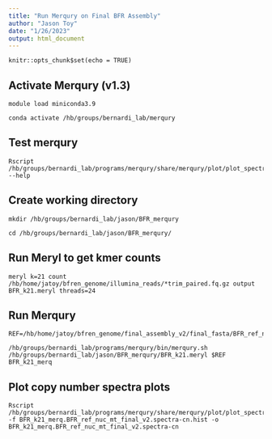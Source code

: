```yaml
---
title: "Run Merqury on Final BFR Assembly"
author: "Jason Toy"
date: "1/26/2023"
output: html_document
---
```


```{r setup, include=FALSE}
knitr::opts_chunk$set(echo = TRUE)
```

## Activate Merqury (v1.3)
```{bash eval = FALSE}
module load miniconda3.9

conda activate /hb/groups/bernardi_lab/merqury
```

## Test merqury
```{bash eval = FALSE}
Rscript /hb/groups/bernardi_lab/programs/merqury/share/merqury/plot/plot_spectra_cn.R --help
```

## Create working directory
```{bash eval = FALSE}
mkdir /hb/groups/bernardi_lab/jason/BFR_merqury

cd /hb/groups/bernardi_lab/jason/BFR_merqury/
```

## Run Meryl to get kmer counts
```{bash eval = FALSE}
meryl k=21 count /hb/home/jatoy/bfren_genome/illumina_reads/*trim_paired.fq.gz output BFR_k21.meryl threads=24

```

## Run Merqury
```{bash eval = FALSE}
REF=/hb/home/jatoy/bfren_genome/final_assembly_v2/final_fasta/BFR_ref_nuc_mt_final_v2.fasta

/hb/groups/bernardi_lab/programs/merqury/bin/merqury.sh /hb/groups/bernardi_lab/jason/BFR_merqury/BFR_k21.meryl $REF BFR_k21_merq
```

## Plot copy number spectra plots
```{bash eval = FALSE}
Rscript /hb/groups/bernardi_lab/programs/merqury/share/merqury/plot/plot_spectra_cn.R -f BFR_k21_merq.BFR_ref_nuc_mt_final_v2.spectra-cn.hist -o BFR_k21_merq.BFR_ref_nuc_mt_final_v2.spectra-cn
```
